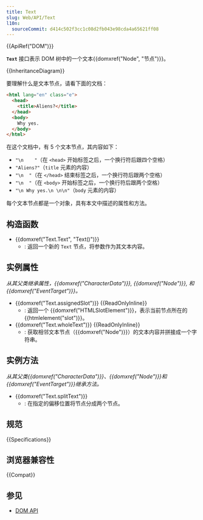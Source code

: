 ```yaml
---
title: Text
slug: Web/API/Text
l10n:
  sourceCommit: d414c502f3cc1c08d2fb043e98cda4a65621ff08
---
```


{{ApiRef("DOM")}}

**`Text`** 接口表示 DOM 树中的一个文本{{domxref("Node", "节点")}}。

{{InheritanceDiagram}}

要理解什么是文本节点，请看下面的文档：

```html
<html lang="en" class="e">
  <head>
    <title>Aliens?</title>
  </head>
  <body>
    Why yes.
  </body>
</html>
```

在这个文档中，有 5 个文本节点，其内容如下：

- `"\n    "`（在 `<head>` 开始标签之后，一个换行符后跟四个空格）
- `"Aliens?"`（`title` 元素的内容）
- `"\n  "`（在 `</head>` 结束标签之后，一个换行符后跟两个空格）
- `"\n  "`（在 `<body>` 开始标签之后，一个换行符后跟两个空格）
- `"\n Why yes.\n \n\n"`（`body` 元素的内容）

每个文本节点都是一个对象，具有本文中描述的属性和方法。

## 构造函数

- {{domxref("Text.Text", "Text()")}}
  - : 返回一个新的 `Text` 节点，将参数作为其文本内容。

## 实例属性

_从其父类继承属性，{{domxref("CharacterData")}}, {{domxref("Node")}}, 和 {{domxref("EventTarget")}}。_

- {{domxref("Text.assignedSlot")}} {{ReadOnlyInline}}
  - : 返回一个 {{domxref("HTMLSlotElement")}}，表示当前节点所在的{{htmlelement("slot")}}。
- {{domxref("Text.wholeText")}} {{ReadOnlyInline}}
  - : 获取相邻文本节点（{{domxref("Node")}}）的文本内容并拼接成一个字符串。

## 实例方法

_从其父类{{domxref("CharacterData")}}、{{domxref("Node")}}和{{domxref("EventTarget")}}继承方法。_

- {{domxref("Text.splitText")}}
  - : 在指定的偏移位置将节点分成两个节点。

## 规范

{{Specifications}}

## 浏览器兼容性

{{Compat}}

## 参见

- [DOM API](/zh-CN/docs/Web/API/Document_Object_Model)
